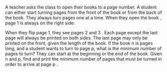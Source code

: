 A teacher asks the class to open their books to a page number. A student can either start turning pages from the front of the book or from the back of the book. They always turn pages one at a time. When they open the book , page 1 is always on the right side:



When they flip page 1, they see pages 2 and 3 . Each page except the last page will always be printed on both sides. The last page may only be printed on the front, given the length of the book. If the book n is  pages long, and a student wants to turn to page p, what is the minimum number of pages to turn? They can start at the beginning or the end of the book.
Given n and p, find and print the minimum number of pages that must be turned in order to arrive at page p .